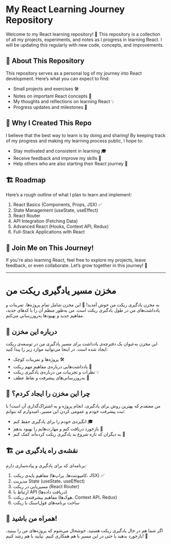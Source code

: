 # My React Learning Journey Repository

Welcome to my React learning repository! 🚀 This repository is a collection of all my projects, experiments, and notes as I progress in learning React. I will be updating this regularly with new code, concepts, and improvements.

## 📌 About This Repository

This repository serves as a personal log of my journey into React development. Here’s what you can expect to find:

- Small projects and exercises 🛠️
- Notes on important React concepts 📖
- My thoughts and reflections on learning React 💡
- Progress updates and milestones 🎯

## 🌱 Why I Created This Repo

I believe that the best way to learn is by doing and sharing! By keeping track of my progress and making my learning process public, I hope to:

- Stay motivated and consistent in learning 🎓
- Receive feedback and improve my skills 🚀
- Help others who are also starting their React journey 🤝

## 🏗️ Roadmap

Here’s a rough outline of what I plan to learn and implement:

1. React Basics (Components, Props, JSX) ✅
2. State Management (useState, useEffect)
3. React Router
4. API Integration (Fetching Data)
5. Advanced React (Hooks, Context API, Redux)
6. Full-Stack Applications with React

## 📢 Join Me on This Journey!

If you're also learning React, feel free to explore my projects, leave feedback, or even collaborate. Let’s grow together in this journey! 🚀

---

# مخزن مسیر یادگیری ریکت من

به مخزن یادگیری ریکت من خوش آمدید! 🚀 این مخزن شامل تمام پروژه‌ها، تمرینات و یادداشت‌های من در طول یادگیری ریکت است. من به‌طور منظم آن را با کدهای جدید، مفاهیم جدید و بهبودها به‌روزرسانی می‌کنم.

## 📌 درباره این مخزن

این مخزن به‌عنوان یک دفترچه‌ی یادداشت برای مسیر یادگیری من در توسعه‌ی ریکت ایجاد شده است. در اینجا می‌توانید موارد زیر را پیدا کنید:

- پروژه‌ها و تمرینات کوچک 🛠️
- یادداشت‌هایی درباره‌ی مفاهیم مهم ریکت 📖
- نظرات و تجربیات من درباره‌ی یادگیری ریکت 💡
- به‌روزرسانی‌های پیشرفت و نقاط عطف 🎯

## 🌱 چرا این مخزن را ایجاد کردم؟

من معتقدم که بهترین روش برای یادگیری، انجام پروژه و به اشتراک‌گذاری آن است! با ثبت پیشرفت خودم و عمومی کردن این مسیر، امیدوارم که بتوانم:

- انگیزه‌ی خودم را برای یادگیری حفظ کنم 🎓
- بازخورد دریافت کنم و مهارت‌هایم را بهبود بدهم 🚀
- به دیگران که تازه شروع به یادگیری ریکت کرده‌اند کمک کنم 🤝

## 🏗️ نقشه‌ی راه یادگیری من

برنامه‌ای که برای یادگیری و پیاده‌سازی دارم:

1. مفاهیم پایه‌ی ریکت (کامپوننت‌ها، پراپ‌ها، JSX) ✅
2. مدیریت State (useState، useEffect)
3. مسیریابی در ریکت (React Router)
4. ارتباط با API (دریافت داده‌ها)
5. مفاهیم پیشرفته‌ی ریکت (هوک‌ها، Context API، Redux)
6. ساخت برنامه‌های فول‌استک با ریکت

## 📢 همراه من باشید!

اگر شما هم در حال یادگیری ریکت هستید، خوشحال می‌شوم که پروژه‌های من را ببینید، بازخورد بدهید یا حتی در این مسیر با هم همکاری کنیم. بیایید با هم رشد کنیم! 🚀
